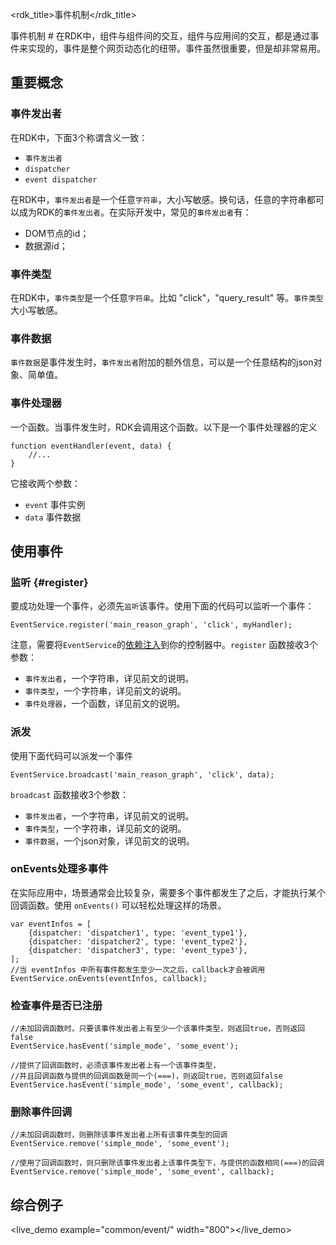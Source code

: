 <rdk_title>事件机制</rdk_title>

事件机制 #
在RDK中，组件与组件间的交互，组件与应用间的交互，都是通过事件来实现的，事件是整个网页动态化的纽带。事件虽然很重要，但是却非常易用。

## 重要概念 ##
### 事件发出者 ###
在RDK中，下面3个称谓含义一致：

- `事件发出者`
- `dispatcher`
- `event dispatcher`

在RDK中，`事件发出者`是一个任意`字符串`，大小写敏感。换句话，任意的字符串都可以成为RDK的`事件发出者`。在实际开发中，常见的`事件发出者`有：

- DOM节点的id；
- 数据源id；

### 事件类型 ###
在RDK中，`事件类型`是一个任意`字符串`。比如 "click"，"query_result" 等。`事件类型`大小写敏感。

### 事件数据 ###
`事件数据`是事件发生时，`事件发出者`附加的额外信息，可以是一个任意结构的json对象、简单值。

### 事件处理器 ###
一个函数。当事件发生时，RDK会调用这个函数。以下是一个事件处理器的定义

	function eventHandler(event, data) {
		//...
	}
它接收两个参数：

- `event` 事件实例
- `data` 事件数据


## 使用事件 ##
### 监听 {#register}
要成功处理一个事件，必须先`监听`该事件。使用下面的代码可以监听一个事件：

	EventService.register('main_reason_graph', 'click', myHandler);

注意，需要将`EventService`的[依赖注入](http://docs.ngnice.com/tutorial/step_05)到你的控制器中。`register` 函数接收3个参数：

- `事件发出者`，一个字符串，详见前文的说明。
- `事件类型`，一个字符串，详见前文的说明。
- `事件处理器`，一个函数，详见前文的说明。

### 派发 ###
使用下面代码可以派发一个事件

	EventService.broadcast('main_reason_graph', 'click', data);

`broadcast` 函数接收3个参数：

- `事件发出者`，一个字符串，详见前文的说明。
- `事件类型`，一个字符串，详见前文的说明。
- `事件数据`，一个json对象，详见前文的说明。

### onEvents处理多事件 ###
在实际应用中，场景通常会比较复杂，需要多个事件都发生了之后，才能执行某个回调函数。使用 `onEvents()` 可以轻松处理这样的场景。

	var eventInfos = [
		{dispatcher: 'dispatcher1', type: 'event_type1'},
		{dispatcher: 'dispatcher2', type: 'event_type2'},
		{dispatcher: 'dispatcher3', type: 'event_type3'},
	];
	//当 eventInfos 中所有事件都发生至少一次之后，callback才会被调用
	EventService.onEvents(eventInfos, callback);

### 检查事件是否已注册 ###

	//未加回调函数时，只要该事件发出者上有至少一个该事件类型，则返回true，否则返回false
	EventService.hasEvent('simple_mode', 'some_event');

	//提供了回调函数时，必须该事件发出者上有一个该事件类型，
	//并且回调函数与提供的回调函数是同一个(===)，则返回true，否则返回false
	EventService.hasEvent('simple_mode', 'some_event', callback);

### 删除事件回调 ###

	//未加回调函数时，则删除该事件发出者上所有该事件类型的回调
	EventService.remove('simple_mode', 'some_event');
	
	//使用了回调函数时，则只删除该事件发出者上该事件类型下，与提供的函数相同(===)的回调
	EventService.remove('simple_mode', 'some_event', callback);


## 综合例子 ##
<live_demo example="common/event/" width="800"></live_demo>


